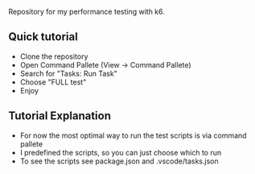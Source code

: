 Repository for my performance testing with k6.

## Quick tutorial

- Clone the repository
- Open Command Pallete (View -> Command Pallete)
- Search for "Tasks: Run Task"
- Choose "FULL <X> test"
- Enjoy

## Tutorial Explanation

- For now the most optimal way to run the test scripts is via command pallete
- I predefined the scripts, so you can just choose which to run
- To see the scripts see package.json and .vscode/tasks.json
